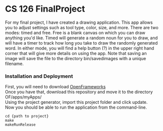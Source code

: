 # CS 126 FinalProject <br />
For my final project, I have created a drawing application. This app allows you to adjust settings such as tool type, color, size, and more. There are two modes: timed and free. Free is a blank canvas on which you can draw anything you'd like. Timed will generate a random noun for you to draw, and will have a timer to track how long you take to draw the randomly generated word. In either mode, you will find a help button (?) in the upper right hand corner that will give more details on using the app. Note that saving an image will save the file to the directory bin/savedimages with a unique filename. <br />
### Installation and Deployment <br />
First, you will need to download [OpenFrameworks](http://openframeworks.cc/download/) <br />
Once you have that, download this repository and move it to the directory OF/apps/myApps/ <br />
Using the project generator, import this project folder and click update. <br />
Now you should be able to run the application from the command-line.
```
cd {path to project}
make
makeRunRelease
```
